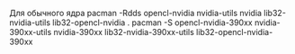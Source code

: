 Для обычного ядра
pacman -Rdds opencl-nvidia  nvidia-utils nvidia lib32-nvidia-utils lib32-opencl-nvidia
.
pacman -S opencl-nvidia-390xx nvidia-390xx-utils nvidia-390xx lib32-nvidia-390xx-utils lib32-opencl-nvidia-390xx